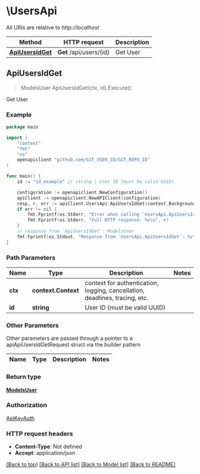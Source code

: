 # \UsersApi

All URIs are relative to *http://localhost*

Method | HTTP request | Description
------------- | ------------- | -------------
[**ApiUsersIdGet**](UsersApi.md#ApiUsersIdGet) | **Get** /api/users/{id} | Get User



## ApiUsersIdGet

> ModelsUser ApiUsersIdGet(ctx, id).Execute()

Get User



### Example

```go
package main

import (
    "context"
    "fmt"
    "os"
    openapiclient "github.com/GIT_USER_ID/GIT_REPO_ID"
)

func main() {
    id := "id_example" // string | User ID (must be valid UUID)

    configuration := openapiclient.NewConfiguration()
    apiClient := openapiclient.NewAPIClient(configuration)
    resp, r, err := apiClient.UsersApi.ApiUsersIdGet(context.Background(), id).Execute()
    if err != nil {
        fmt.Fprintf(os.Stderr, "Error when calling `UsersApi.ApiUsersIdGet``: %v\n", err)
        fmt.Fprintf(os.Stderr, "Full HTTP response: %v\n", r)
    }
    // response from `ApiUsersIdGet`: ModelsUser
    fmt.Fprintf(os.Stdout, "Response from `UsersApi.ApiUsersIdGet`: %v\n", resp)
}
```

### Path Parameters


Name | Type | Description  | Notes
------------- | ------------- | ------------- | -------------
**ctx** | **context.Context** | context for authentication, logging, cancellation, deadlines, tracing, etc.
**id** | **string** | User ID (must be valid UUID) | 

### Other Parameters

Other parameters are passed through a pointer to a apiApiUsersIdGetRequest struct via the builder pattern


Name | Type | Description  | Notes
------------- | ------------- | ------------- | -------------


### Return type

[**ModelsUser**](ModelsUser.md)

### Authorization

[ApiKeyAuth](../README.md#ApiKeyAuth)

### HTTP request headers

- **Content-Type**: Not defined
- **Accept**: application/json

[[Back to top]](#) [[Back to API list]](../README.md#documentation-for-api-endpoints)
[[Back to Model list]](../README.md#documentation-for-models)
[[Back to README]](../README.md)

